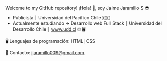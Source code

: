   
  Welcome to my GitHub repository!
  ¡Hola! 👋, soy Jaime Jaramillo S 😎

- Publicista ⏐ Universidad del Pacífico Chile 🇨🇱
- Actualmente estudiando → Desarrollo web Full Stack ⏐ Universidad del Desarrollo Chile ⏐ www.udd.cl 🤓 🖥

🖥  Lenguajes de programación:  HTML⏐CSS

📧 Contacto: jjaramillo009@gmail.com


